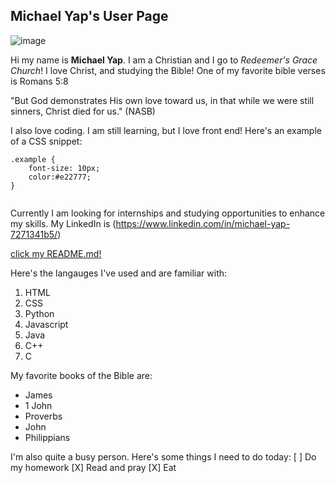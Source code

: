 ## Michael Yap's User Page

![image]("C:\Users\banan\Downloads\mycul.jpg")

Hi my name is **Michael Yap**. I am a Christian and I go to *Redeemer's Grace Church*! I love Christ, and studying the Bible! One of my favorite bible verses is Romans 5:8 

"But God demonstrates His own love toward us, in that while we were still sinners, Christ died for us." (NASB)

I also love coding. I am still learning, but I love front end! 
Here's an example of a CSS snippet:
```
.example {
    font-size: 10px;
    color:#e22777;
}
    
```

Currently I am looking for internships and studying opportunities to enhance my skills. My LinkedIn is (https://www.linkedin.com/in/michael-yap-7271341b5/)

[click my README.md!](README.md)

Here's the langauges I've used and are familiar with:
1. HTML
2. CSS
3. Python
4. Javascript
5. Java
6. C++
7. C

My favorite books of the Bible are:
- James
- 1 John
- Proverbs
- John
- Philippians

I'm also quite a busy person. Here's some things I need to do today:
[ ] Do my homework
[X] Read and pray
[X] Eat
